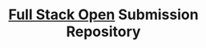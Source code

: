 <div align="center">
  <h1><a href="https://fullstackopen.com/en/">Full Stack Open</a> Submission Repository</h1>
</div>
